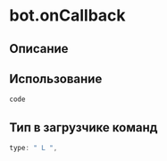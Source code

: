 # bot.onCallback

## Описание 

## Использование
```javascript
code
```

## Тип в загрузчике команд
```javascript
type: " L ",
```
